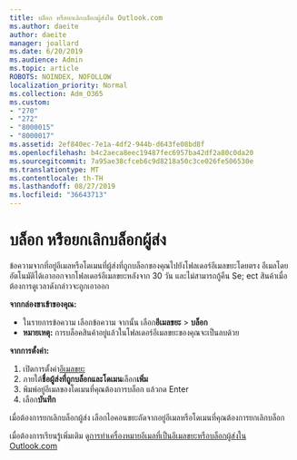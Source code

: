 ```yaml
---
title: บล็อก หรือยกเลิกบล็อกผู้ส่งใน Outlook.com
ms.author: daeite
author: daeite
manager: joallard
ms.date: 6/20/2019
ms.audience: Admin
ms.topic: article
ROBOTS: NOINDEX, NOFOLLOW
localization_priority: Normal
ms.collection: Adm_O365
ms.custom:
- "270"
- "272"
- "8000015"
- "8000017"
ms.assetid: 2ef840ec-7e1a-4df2-944b-d643fe08bd8f
ms.openlocfilehash: b4c2aeca8eec19487fec6957ba42df2a80c0da20
ms.sourcegitcommit: 7a95ae38cfceb6c9d8218a50c3ce026fe506530e
ms.translationtype: MT
ms.contentlocale: th-TH
ms.lasthandoff: 08/27/2019
ms.locfileid: "36643713"
---
```

# <a name="block-or-unblock-senders"></a>บล็อก หรือยกเลิกบล็อกผู้ส่ง

ข้อความจากที่อยู่อีเมลหรือโดเมนที่ผู้ส่งที่ถูกบล็อกของคุณไปยังโฟลเดอร์อีเมลขยะโดยตรง อีเมลโดยอัตโนมัติได้เอาออกจากโฟลเดอร์อีเมลขยะหลังจาก 30 วัน และไม่สามารถกู้คืน Se; ect สินค้าเมื่อต้องการดูเวลาดังกล่าวจะถูกเอาออก

**จากกล่องขาเข้าของคุณ:**

- ในรายการข้อความ เลือกข้อความ จากนั้น เลือก**อีเมลขยะ** > **บล็อก**
- **หมายเหตุ:** การบล็อคสินค้าอยู่แล้วในโฟลเดอร์อีเมลขยะของคุณจะเป็นลบด้วย

**จากการตั้งค่า:**

1. เปิดการตั้งค่า[อีเมลขยะ](https://outlook.live.com/mail/options/mail/junkEmail)
2. ภายใต้**ชื่อผู้ส่งที่ถูกบล็อกและโดเมน**เลือก**เพิ่ม**
3. พิมพ์อยู่อีเมลของโดเมนที่คุณต้องการบล็อก แล้วกด Enter
4. เลือก**บันทึก**

เมื่อต้องการยกเลิกบล็อกผู้ส่ง เลือกไอคอนขยะถัดจากอยู่อีเมลหรือโดเมนที่คุณต้องการยกเลิกบล็อก

เมื่อต้องการเรียนรู้เพิ่มเติม ดู[การทำเครื่องหมายอีเมลที่เป็นอีเมลขยะหรือบล็อกผู้ส่งใน Outlook.com](https://support.office.com/article/a3ece97b-82f8-4a5e-9ac3-e92fa6427ae4?wt.mc_id=Office_Outlook_com_Alchemy)
